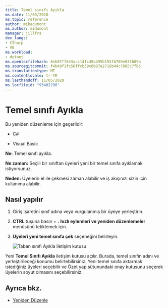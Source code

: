 ```yaml
---
title: Temel sınıfı Ayıkla
ms.date: 11/03/2020
ms.topic: reference
author: mikadumont
ms.author: midumont
manager: jillfra
dev_langs:
- CSharp
- VB
ms.workload:
- dotnet
ms.openlocfilehash: 8eb87ff8e3acc141c49a495b155fb769e03fb89b
ms.sourcegitcommit: f4b49f1fc50ffcb39c6b87e2716b4dc7085c7fb5
ms.translationtype: MT
ms.contentlocale: tr-TR
ms.lasthandoff: 11/05/2020
ms.locfileid: "93402290"
---
```

# <a name="extract-base-class"></a>Temel sınıfı Ayıkla

Bu yeniden düzenleme için geçerlidir:

- C#

- Visual Basic

**Ne:** Temel sınıfı ayıkla.

**Ne zaman:** Seçili bir sınıftan üyeleri yeni bir temel sınıfa ayıklamak istiyorsunuz.

**Neden:** Üyelerin el ile çekmesi zaman alabilir ve iş akışınızı sizin için kullanıma alabilir. 

## <a name="how-to"></a>Nasıl yapılır

1. Giriş işaretini sınıf adına veya vurgulanmış bir üyeye yerleştirin.

2. **CTRL** tuşuna basın + **.** **hızlı eylemleri ve yeniden düzenlemeler** menüsünü tetiklemek için.

3. **Üyeleri yeni temel sınıfa çek** seçeneğini belirleyin.

    ![Taban sınıfı Ayıkla iletişim kutusu](media/extract-base-class.png)

Yeni **Temel Sınıfı Ayıkla** iletişim kutusu açılır. Burada, temel sınıfın adını ve yerleştirileceği konumu belirtebilirsiniz. Yeni temel sınıfa aktarmak istediğiniz üyeleri seçebilir ve Özet yap sütunundaki onay kutusunu seçerek üyelerin soyut olmasını seçebilirsiniz.

## <a name="see-also"></a>Ayrıca bkz.

- [Yeniden Düzenle](../refactoring-in-visual-studio.md)
